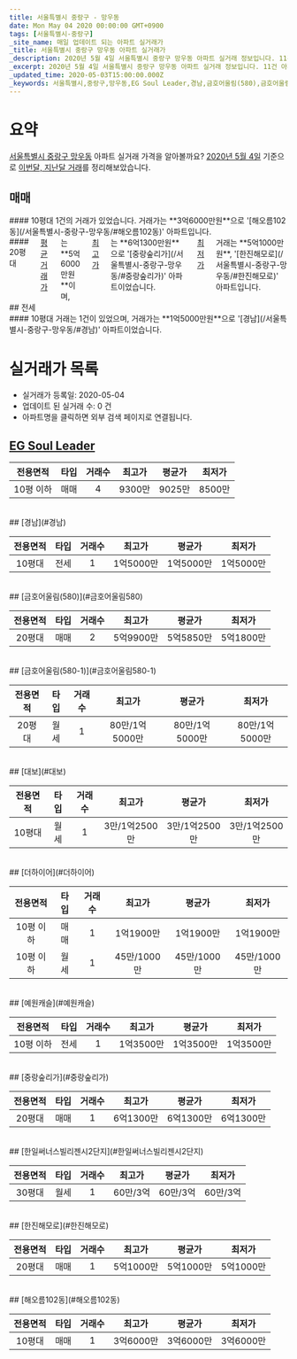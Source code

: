 ```yaml
---
title: 서울특별시 중랑구 - 망우동
date: Mon May 04 2020 00:00:00 GMT+0900
tags: [서울특별시-중랑구]
_site_name: 매일 업데이트 되는 아파트 실거래가
_title: 서울특별시 중랑구 망우동 아파트 실거래가
_description: 2020년 5월 4일 서울특별시 중랑구 망우동 아파트 실거래 정보입니다. 11건 아파트 정보가 있습니다.
_excerpt: 2020년 5월 4일 서울특별시 중랑구 망우동 아파트 실거래 정보입니다. 11건 아파트 정보가 있습니다.
_updated_time: 2020-05-03T15:00:00.000Z
_keywords: 서울특별시,중랑구,망우동,EG Soul Leader,경남,금호어울림(580),금호어울림(580-1),대보,더하이어,예원캐슬,중랑숲리가,한일써너스빌리젠시2단지,한진해모로,해오름102동
---
```





# 요약
<ins>서울특별시 중랑구 망우동</ins> 아파트 실거래 가격을 알아볼까요? <ins>2020년 5월 4일</ins> 기준으로 <ins>이번달, 지난달 거래</ins>를 정리해보았습니다.

## 매매
<div class="container">
<div class="six columns" markdown="1">
#### 10평대
1건의 거래가 있었습니다. 거래가는 **3억6000만원**으로 '[해오름102동](/서울특별시-중랑구-망우동/#해오름102동)' 아파트입니다.
</div>
<div class="six columns" markdown="1">
#### 20평대
<ins>평균 거래가</ins>는 **5억6000만원**이며, <ins>최고가</ins>는 **6억1300만원**으로 '[중랑숲리가](/서울특별시-중랑구-망우동/#중랑숲리가)' 아파트이었습니다. <ins>최저가</ins> 거래는 **5억1000만원**, '[한진해모로](/서울특별시-중랑구-망우동/#한진해모로)' 아파트입니다.
</div>
</div>
## 전세
<div class="container">
<div class="twelve columns" markdown="1">
#### 10평대
거래는 1건이 있었으며, 거래가는 **1억5000만원**으로 '[경남](/서울특별시-중랑구-망우동/#경남)' 아파트이었습니다.
</div>
</div>



# 실거래가 목록
- 실거래가 등록일: 2020-05-04
- 업데이트 된 실거래 수: 0 건
- 아파트명을 클릭하면 외부 검색 페이지로 연결됩니다.

## [EG Soul Leader](#EGSoulLeader)

|전용면적|타입|거래수|최고가|평균가|최저가|
|:---:|:---:|:---:|:---:|:---:|:---:|
|10평 이하|<span class="deal-type-1">매매</span>|4|9300만|9025만|8500만|

<br/>
## [경남](#경남)

|전용면적|타입|거래수|최고가|평균가|최저가|
|:---:|:---:|:---:|:---:|:---:|:---:|
|10평대|<span class="deal-type-2">전세</span>|1|1억5000만|1억5000만|1억5000만|

<br/>
## [금호어울림(580)](#금호어울림580)

|전용면적|타입|거래수|최고가|평균가|최저가|
|:---:|:---:|:---:|:---:|:---:|:---:|
|20평대|<span class="deal-type-1">매매</span>|2|5억9900만|5억5850만|5억1800만|

<br/>
## [금호어울림(580-1)](#금호어울림580-1)

|전용면적|타입|거래수|최고가|평균가|최저가|
|:---:|:---:|:---:|:---:|:---:|:---:|
|20평대|<span class="deal-type-3">월세</span>|1|80만/1억5000만|80만/1억5000만|80만/1억5000만|

<br/>
## [대보](#대보)

|전용면적|타입|거래수|최고가|평균가|최저가|
|:---:|:---:|:---:|:---:|:---:|:---:|
|10평대|<span class="deal-type-3">월세</span>|1|3만/1억2500만|3만/1억2500만|3만/1억2500만|

<br/>
## [더하이어](#더하이어)

|전용면적|타입|거래수|최고가|평균가|최저가|
|:---:|:---:|:---:|:---:|:---:|:---:|
|10평 이하|<span class="deal-type-1">매매</span>|1|1억1900만|1억1900만|1억1900만|
|10평 이하|<span class="deal-type-3">월세</span>|1|45만/1000만|45만/1000만|45만/1000만|

<br/>
## [예원캐슬](#예원캐슬)

|전용면적|타입|거래수|최고가|평균가|최저가|
|:---:|:---:|:---:|:---:|:---:|:---:|
|10평 이하|<span class="deal-type-2">전세</span>|1|1억3500만|1억3500만|1억3500만|

<br/>
## [중랑숲리가](#중랑숲리가)

|전용면적|타입|거래수|최고가|평균가|최저가|
|:---:|:---:|:---:|:---:|:---:|:---:|
|20평대|<span class="deal-type-1">매매</span>|1|6억1300만|6억1300만|6억1300만|

<br/>
## [한일써너스빌리젠시2단지](#한일써너스빌리젠시2단지)

|전용면적|타입|거래수|최고가|평균가|최저가|
|:---:|:---:|:---:|:---:|:---:|:---:|
|30평대|<span class="deal-type-3">월세</span>|1|60만/3억|60만/3억|60만/3억|

<br/>
## [한진해모로](#한진해모로)

|전용면적|타입|거래수|최고가|평균가|최저가|
|:---:|:---:|:---:|:---:|:---:|:---:|
|20평대|<span class="deal-type-1">매매</span>|1|5억1000만|5억1000만|5억1000만|

<br/>
## [해오름102동](#해오름102동)

|전용면적|타입|거래수|최고가|평균가|최저가|
|:---:|:---:|:---:|:---:|:---:|:---:|
|10평대|<span class="deal-type-1">매매</span>|1|3억6000만|3억6000만|3억6000만|

<br/>



